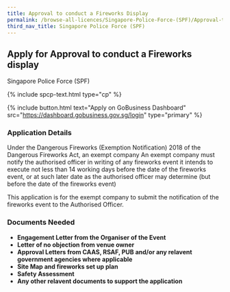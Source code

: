```yaml
---
title: Approval to conduct a Fireworks Display 
permalink: /browse-all-licences/Singapore-Police-Force-(SPF)/Approval-to-conduct-a-Fireworks-Display-
third_nav_title: Singapore Police Force (SPF)
---
```


## Apply for Approval to conduct a Fireworks display

Singapore Police Force (SPF)

{% include spcp-text.html type="cp" %}

{% include button.html text="Apply on GoBusiness Dashboard" src="https://dashboard.gobusiness.gov.sg/login" type="primary" %}

<H3>Application Details</H3>

<p>Under the Dangerous Fireworks (Exemption Notification) 2018 of the Dangerous Fireworks Act, an exempt company An exempt company must notify the authorised officer in writing of any fireworks event it intends to execute not less than 14 working days before the date of the fireworks event, or at such later date as the authorised officer may determine (but before the date of the fireworks event)</p>

<p>This application is for the exempt company to submit the notification of the fireworks event to the Authorised Officer.</p>

<H3>Documents Needed</H3>

<ul>
<li><strong>Engagement Letter from the Organiser of the Event</strong></li>
<li><strong>Letter of no objection from venue owner</strong></li>
<li><strong>Approval Letters from CAAS, RSAF, PUB and/or any relavent government agencies where applicable</strong></li>
<li><strong>Site Map and fireworks set up plan</strong></li>
<li><strong>Safety Assessment</strong></li>
<li><strong>Any other relavent documents to support the application</strong></li>
</ul>

